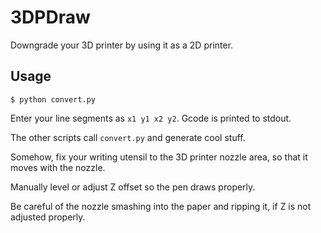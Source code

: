 # 3DPDraw

Downgrade your 3D printer by using it as a 2D printer.

## Usage

```
$ python convert.py
```

Enter your line segments as `x1 y1 x2 y2`. Gcode is printed to stdout.

The other scripts call `convert.py` and generate cool stuff.

Somehow, fix your writing utensil to the 3D printer nozzle area, so that it moves
with the nozzle.

Manually level or adjust Z offset so the pen draws properly.

Be careful of the nozzle smashing into the paper and ripping it, if Z is not adjusted
properly.
